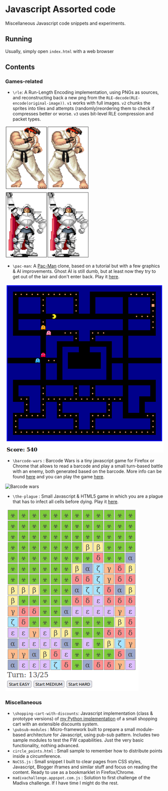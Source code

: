 Javascript Assorted code
========================

Miscellaneous Javascript code snippets and experiments.

## Running

Usually, simply open `index.html` with a web browser


## Contents

### Games-related

* `\rle`: A Run-Length Encoding implementation, using PNGs as sources, and reconstructing back a new png from the `RLE-decode(RLE-encode(original-image))`. `v1` works with full images. `v2` chunks the sprites into tiles and attempts (randomly)reordering them to check if compresses better or worse. `v3` uses bit-level RLE compression and packet types.

![RLE screenshot](doc/rle_screenshot.png)


* `\pac-man`:  A [Pac-Man](https://en.wikipedia.org/wiki/Pac-Man) clone, based on a tutorial but with a few graphics & AI improvements. Ghost AI is still dumb, but at least now they try to get out of the lair and don't enter back. Play it [here](https://kartones.net/demos/025/).

![Pac-Man](doc/pac-man.png)

* `\barcode-wars` : Barcode Wars is a tiny javascript game for Firefox or Chrome that allows to read a barcode and play a small turn-based battle with an enemy, both generated based on the barcode. More info can be found [here](https://blog.kartones.net/post/barcode-wars-small-javascript-game/)  and you can play the game [here](https://kartones.net/demos/017/).

![Barcode wars](https://images.kartones.net/posts/kartonesblog/barcode_wars.webp)

* `\the-plague` : Small Javascript & HTML5 game in which you are a plague that has to infect all cells before dying. Play it [here](https://kartones.net/demos/018/).

![The plague](doc/the_plague.png)

### Miscellaneous

* `\shopping-cart-with-discounts`: Javascript implementation (class & prototype versions) of [my Python implementation](https://github.com/Kartones/python/tree/master/shopping-cart-with-discounts) of a small shopping cart with an extensible discounts system.
* `\pubsub-modules` : Micro-framework built to prepare a small module-based architecture for Javascript, using pub-sub pattern. Includes two sample modules to test the FW capabilities. Just the very basic functionality, nothing advanced.
* `circle_points.html` : Small sample to remember how to distribute points inside a circumference.
* `NoCSS.js` : Small snippet I built to clear pages from CSS styles, Javascript, Blogger iframes and similar stuff and focus on reading the content. Ready to use as a bookmarklet in Firefox/Chrome.
* `madivachallenge.appspot.com.js` : Solution to first challenge of the Madiva challenge. If I have time I might do the rest.
